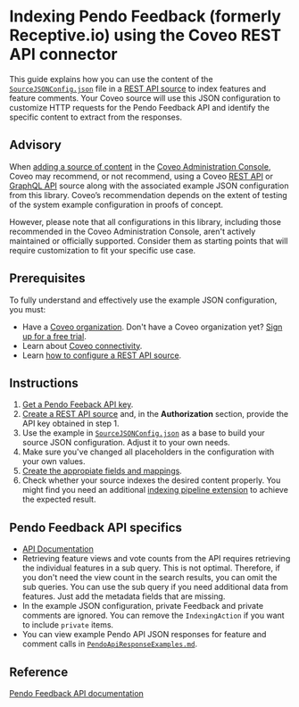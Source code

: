 # Indexing Pendo Feedback (formerly Receptive.io) using the Coveo REST API connector

This guide explains how you can use the content of the [`SourceJSONConfig.json`](SourceJSONConfig.json) file in a [REST API source](https://docs.coveo.com/en/1896/) to index features and feature comments. Your Coveo source will use this JSON configuration to customize HTTP requests for the Pendo Feedback API and identify the specific content to extract from the responses.

## Advisory

When [adding a source of content](https://docs.coveo.com/en/3390/index-content/add-or-edit-a-source#add-a-source) in the [Coveo Administration Console](https://docs.coveo.com/en/1841/), Coveo may recommend, or not recommend, using a Coveo [REST API](https://docs.coveo.com/en/1896/) or [GraphQL API](https://docs.coveo.com/en/n6gh2329/) source along with the associated example JSON configuration from this library. Coveo’s recommendation depends on the extent of testing of the system example configuration in proofs of concept.

However, please note that all configurations in this library, including those recommended in the Coveo Administration Console, aren't actively maintained or officially supported. Consider them as starting points that will require customization to fit your specific use case.

## Prerequisites

To fully understand and effectively use the example JSON configuration, you must:
- Have a [Coveo organization](https://docs.coveo.com/en/185). Don't have a Coveo organization yet? [Sign up for a free trial](https://www.coveo.com/en/free-trial?utm_marketing_tactic=connectivity_library).
- Learn about [Coveo connectivity](https://docs.coveo.com/en/1702).
- Learn [how to configure a REST API source](https://docs.coveo.com/en/1896/).

## Instructions

1. [Get a Pendo Feeback API key](https://support.pendo.io/hc/en-us/articles/14541867340571-Pendo-Feedback-API-Key).
2. [Create a REST API source](https://docs.coveo.com/en/1896/) and, in the **Authorization** section, provide the API key obtained in step 1.
3. Use the example in [`SourceJSONConfig.json`](https://github.com/coveooss/connectivity-library/blob/master/Pendo%20Feedback/SourceJSONConfig.json) as a base to build your source JSON configuration. Adjust it to your own needs.
4. Make sure you've changed all placeholders in the configuration with your own values.
5. [Create the appropiate fields and mappings](https://docs.coveo.com/en/1896/#completion).
6. Check whether your source indexes the desired content properly. You might find you need an additional [indexing pipeline extension](https://docs.coveo.com/en/1645/) to achieve the expected result.

## Pendo Feedback API specifics

* [API Documentation](https://feedbackapi.pendo.io/)
* Retrieving feature views and vote counts from the API requires retrieving the individual features in a sub query. This is not optimal. Therefore, if you don't need the view count in the search results, you can omit the sub queries.
You can use the sub query if you need additional data from features. Just add the metadata fields that are missing.
* In the example JSON configuration, private Feedback and private comments are ignored. You can remove the  `IndexingAction` if you want to include `private` items.
* You can view example Pendo API JSON responses for feature and comment calls in [`PendoApiResponseExamples.md`](./PendoApiResponseExamples.md).

## Reference

[Pendo Feedback API documentation](https://engageapi.pendo.io/?bash)

